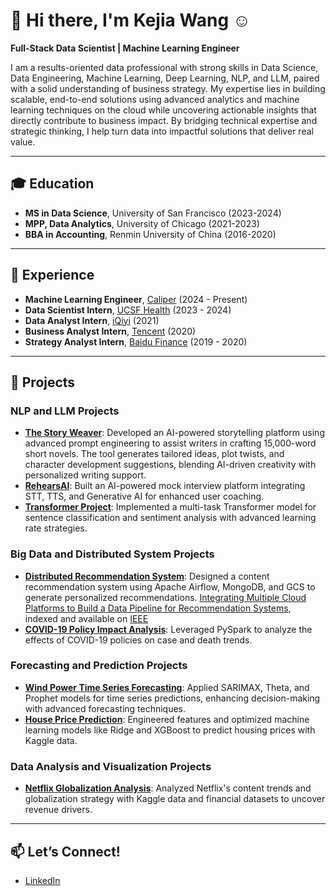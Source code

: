 # 👋 Hi there, I'm Kejia Wang ☺  
**Full-Stack Data Scientist | Machine Learning Engineer**  

I am a results-oriented data professional with strong skills in Data Science, Data Engineering, Machine Learning, Deep Learning, NLP, and LLM, paired with a solid understanding of business strategy. My expertise lies in building scalable, end-to-end solutions using advanced analytics and machine learning techniques on the cloud while uncovering actionable insights that directly contribute to business impact. By bridging technical expertise and strategic thinking, I help turn data into impactful solutions that deliver real value.  

---

## 🎓 Education  
- **MS in Data Science**, University of San Francisco (2023-2024)  
- **MPP, Data Analytics**, University of Chicago (2021-2023)  
- **BBA in Accounting**, Renmin University of China (2016-2020)  

---

## 💼 Experience  
- **Machine Learning Engineer**, [Caliper](https://www.caliper.care/) (2024 - Present)  
- **Data Scientist Intern**, [UCSF Health](https://psych.ucsf.edu/) (2023 - 2024)  
- **Data Analyst Intern**, [iQiyi](https://www.iq.com/?lang=en_us) (2021)  
- **Business Analyst Intern**, [Tencent](https://wetv.vip/en) (2020)  
- **Strategy Analyst Intern**, [Baidu Finance](https://www.duxiaoman.com/) (2019 - 2020)  

---

## 💭 Projects  

### NLP and LLM Projects
- **[The Story Weaver](https://chatgpt.com/g/g-67858330e6cc81919bd8d928b5e5f86a-the-story-weaver)**: Developed an AI-powered storytelling platform using advanced prompt engineering to assist writers in crafting 15,000-word short novels. The tool generates tailored ideas, plot twists, and character development suggestions, blending AI-driven creativity with personalized writing support.
- **[RehearsAI](https://github.com/christawxp/RehearsAI-server)**: Built an AI-powered mock interview platform integrating STT, TTS, and Generative AI for enhanced user coaching.
- **[Transformer Project](https://github.com/christawxp/transformer-project)**: Implemented a multi-task Transformer model for sentence classification and sentiment analysis with advanced learning rate strategies.

### Big Data and Distributed System Projects  
- **[Distributed Recommendation System](https://github.com/christawxp/Distributed_Recommendation_System)**: Designed a content recommendation system using Apache Airflow, MongoDB, and GCS to generate personalized recommendations.  [Integrating Multiple Cloud Platforms to Build a Data Pipeline for Recommendation Systems](https://ieeexplore.ieee.org/document/10881634), indexed and available on [IEEE](https://www.linkedin.com/company/ieee/)
- **[COVID-19 Policy Impact Analysis](https://github.com/christawxp/COVID19_Policy_Impact_Analysis)**: Leveraged PySpark to analyze the effects of COVID-19 policies on case and death trends.  

### Forecasting and Prediction Projects  
- **[Wind Power Time Series Forecasting](https://github.com/christawxp/Wind_Power_Forecasting)**: Applied SARIMAX, Theta, and Prophet models for time series predictions, enhancing decision-making with advanced forecasting techniques.  
- **[House Price Prediction](https://github.com/christawxp/House_Price_Prediction)**: Engineered features and optimized machine learning models like Ridge and XGBoost to predict housing prices with Kaggle data.  

### Data Analysis and Visualization Projects  
- **[Netflix Globalization Analysis](https://github.com/christawxp/Netflix_Globalization_Analysis)**: Analyzed Netflix's content trends and globalization strategy with Kaggle data and financial datasets to uncover revenue drivers.  

---

## 📫 Let’s Connect!  
- [LinkedIn](https://www.linkedin.com/in/kejia-wang/)  
